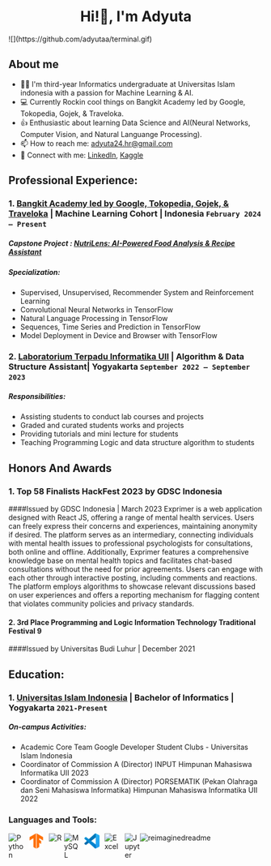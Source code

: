 
<h1 align="center">Hi!👋, I'm Adyuta</h1> 
![](https://github.com/adyutaa/terminal.gif)

## About me
- 👨‍🎓 I'm third-year Informatics undergraduate at Universitas Islam indonesia with a passion for Machine Learning & AI.
- 💻 Currently Rockin cool things on Bangkit Academy led by Google, Tokopedia, Gojek, & Traveloka.
- 👍 Enthusiastic about learning Data Science and AI(Neural Networks, Computer Vision, and Natural Languange Processing).
- 📫 How to reach me: adyuta24.hr@gmail.com
- 🤝 Connect with me: [LinkedIn](https://www.linkedin.com/in/adyutaindra/), [Kaggle](https://www.kaggle.com/adyutaindraadyatma)

## Professional Experience:

### 1. [Bangkit Academy led by Google, Tokopedia, Gojek, & Traveloka](https://grow.google/intl/id_id/bangkit/?tab=machine-learning) | Machine Learning Cohort | Indonesia `February 2024 – Present`

   ##### Capstone Project : [NutriLens: AI-Powered Food Analysis & Recipe Assistant](https://github.com/NutriLensAI)
   ##### Specialization: 
   - Supervised, Unsupervised, Recommender System and Reinforcement Learning
   - Convolutional Neural Networks in TensorFlow 
   - Natural Language Processing in TensorFlow 
   - Sequences, Time Series and Prediction in TensorFlow
   - Model Deployment in Device and Browser with TensorFlow

### 2. [Laboratorium Terpadu Informatika UII](https://www.linkedin.com/company/laboratorium-terpadu-informatika-uii/) | Algorithm & Data Structure Assistant| Yogyakarta `September 2022 – September 2023`

   ##### Responsibilities: 
   - Assisting students to conduct lab courses and projects
   - Graded and curated students works and projects
   - Providing tutorials and mini lecture for students
   - Teaching Programming Logic and data structure algorithm to students 

## Honors And Awards

   ### 1. Top 58 Finalists HackFest 2023 by GDSC Indonesia
   ####Issued by GDSC Indonesia | March 2023
   Exprimer is a web application designed with React JS, offering a range of mental health services. Users can freely express their concerns and experiences, maintaining anonymity if desired. The platform serves as an intermediary, connecting      individuals with mental health issues to professional psychologists for consultations, both online and offline. Additionally, Exprimer features a comprehensive knowledge base on mental health topics and facilitates chat-based consultations      without the need for prior agreements. Users can engage with each other through interactive posting, including comments and reactions. The platform employs algorithms to showcase relevant discussions based on user experiences and offers a       reporting mechanism for flagging content that violates community policies and privacy standards.

   #### 2. 3rd Place Programming and Logic Information Technology Traditional Festival 9
   ####Issued by Universitas Budi Luhur |  December 2021

   
## Education:

### 1. [Universitas Islam Indonesia](https://www.uii.ac.id) | Bachelor of Informatics | Yogyakarta `2021-Present`

   ##### On-campus Activities:
   - Academic Core Team Google Developer Student Clubs - Universitas Islam Indonesia
   - Coordinator of Commission A (Director) INPUT Himpunan Mahasiswa Informatika UII 2023
   - Coordinator of Commission A (Director) PORSEMATIK (Pekan Olahraga dan Seni Mahasiswa Informatika) Himpunan Mahasiswa Informatika UII 2022

### Languages and Tools:
<img align="left" alt="Python" width="30px" src="https://upload.wikimedia.org/wikipedia/commons/thumb/c/c3/Python-logo-notext.svg/110px-Python-logo-notext.svg.png?20100317150552" style="padding-right:10px;" />
<img align="left" width="30px" src="https://github.com/devicons/devicon/blob/master/icons/tensorflow/tensorflow-original.svg" alt="Tensorflow" style="padding-right:10px;"/>
<img align="left" alt="R" width="30px" src="https://www.r-project.org/Rlogo.png" style="padding-right:0px;" />
<img align="left" alt="MySQL" width="30px" src="https://cdn.jsdelivr.net/gh/devicons/devicon/icons/mysql/mysql-original.svg" style="padding-right:10px;" />
<img align="left" alt="VsCode" width="30px" src="https://github.com/devicons/devicon/blob/master/icons/vscode/vscode-original.svg" style="padding-right:10px;" />
<img align="left" alt="Excel" width="30px" src="https://is2-ssl.mzstatic.com/image/thumb/Purple126/v4/a8/fd/5a/a8fd5a84-c6f1-355f-3b9f-6e86598efaa3/XCEL.png/1200x630bb.png" style="padding-right:10px;" />
<img align="left" alt="Jupyter" width="30px" src="https://encrypted-tbn0.gstatic.com/images?q=tbn:ANd9GcShGBC3NULr8hnz4zAVW7wBcRHBlZ45lpsjZsTNSwE4qKJqlZ0En2SQHFDZcrcLmmBM2IY&usqp=CAU" style="padding-right:0px;" />

<img src="https://myreadme.vercel.app/api/embed/adyutaa?panels=userstatistics,toprepositories,toplanguages,commitgraph" alt="reimaginedreadme" />





